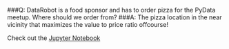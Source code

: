 ###Q: DataRobot is a food sponsor and has to order pizza for the PyData meetup. Where should we order from?
###A: The pizza location in the near vicinity that maximizes the value to price ratio offcourse!

Check out the [Jupyter Notebook](./pizza_value_to_price.ipynb)
